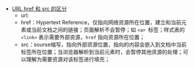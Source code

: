 - [URL href 和 src 的区分](https://segmentfault.com/a/1190000002877022)
  - url:
  - href：Hypertext Reference，仅指向网络资源所在位置，建立和当前元素或当前文档之间的链接；页面解析不会暂停；如 `<a> `标签；样式表的 `<link>` 表示需要外部资源，`href` 指向资源所在位置；
  - src：sourse缩写，指向外部资源位置，指向的内容会嵌入到文档中当前标签所在位置；当浏览器解析到当前元素时，会暂停其他资源的处理；可以理解为需要资源对该标签进行填充；

